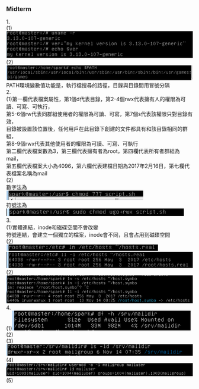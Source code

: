 ### Midterm

1.<br/>
(1)<br/>
![01](Midterm/01.PNG)<br/>
(2)<br/>
![02](Midterm/02.PNG)<br/>
PATH環境變數值功能是，執行檔搜尋的路徑，目錄與目錄間用冒號分隔<br/>
2.<br/>
(1)第一欄代表檔案屬性，第1個d代表目錄，第2-4個rwx代表擁有人的權限為可讀、可寫、可執行，<br/>
第5-6個rw代表同群組使用者的權限為可讀、可寫，第7個s代表該權限只對目錄有效，<br/>
目錄被設置該位置後，任何用戶在此目錄下創建的文件都具有和該目錄相同的群組，<br/>
第8-9個rwx代表其他使用者的權限為可讀、可寫、可執行<br/>
第二欄代表檔案數為3，第三欄代表擁有者為root，第四欄代表所有者群組為mail，<br/>
第五欄代表檔案大小為4096，第六欄代表建檔日期為2017年2月16日，第七欄代表檔案名稱為mail<br/>
(2)<br/>
數字法為<br/>
![03](Midterm/03.PNG)<br/>
符號法為<br/>
![04](Midterm/04.PNG)<br/>
3.<br/>
(1)實體連結，inode和磁碟空間不會改變<br/>
符號連結，會建立一個獨立的檔案，inode會不同，且會占用到磁碟空間<br/>
(2)<br/>
![05](Midterm/05.PNG)<br/>
![06](Midterm/06.PNG)<br/>
(2)<br/>
![07](Midterm/07.PNG)<br/>
4.<br/>
(1)![08](Midterm/08.PNG)<br/>
(2)<br/>
(3)![09](Midterm/09.PNG)<br/>
(4)![10](Midterm/10.PNG)<br/>
(5)<br/>